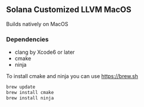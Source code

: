 ## Solana Customized LLVM MacOS

Builds natively on MacOS

### Dependencies

* clang by Xcode6 or later
* cmake
* ninja

To install cmake and ninja you can use https://brew.sh

```bash
brew update
brew install cmake
brew install ninja
```


